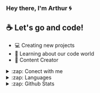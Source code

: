 ### Hey there, I'm Arthur 🌀

##  ☕ Let's go and code! 
- 💻 Creating new projects
- 🥋 Learning about our code world
- 🍿  Content Creator 

<details>
  <summary>:zap: Conect with me</summary>
<p><img height="32" width="32" src="https://cdn.jsdelivr.net/npm/simple-icons@v4/icons/linkedin.svg" /></p>

<p><img height="32" width="32" src="https://cdn.jsdelivr.net/npm/simple-icons@v4/icons/gmail.svg" /></p>

<p><img height="32" width="32" src="https://cdn.jsdelivr.net/npm/simple-icons@v4/icons/youtube.svg" /></p>
</details>

<details>
  <summary>:zap: Languages</summary>
<p><img height="32" width="32" src="https://raw.githubusercontent.com/github/explore/80688e429a7d4ef2fca1e82350fe8e3517d3494d/topics/javascript/javascript.png" /></p>

<p><img height="32" width="32" src="https://raw.githubusercontent.com/github/explore/80688e429a7d4ef2fca1e82350fe8e3517d3494d/topics/html/html.png" /></p>

<p><img height="32" width="32" src="https://raw.githubusercontent.com/github/explore/80688e429a7d4ef2fca1e82350fe8e3517d3494d/topics/css/css.png" /></p>

<p><img height="32" width="32" src="https://raw.githubusercontent.com/github/explore/80688e429a7d4ef2fca1e82350fe8e3517d3494d/topics/php/php.png" /></p>

<p><img height="32" width="32" src="https://raw.githubusercontent.com/github/explore/80688e429a7d4ef2fca1e82350fe8e3517d3494d/topics/mysql/mysql.png" /></p>
</details>

<details>
  <summary>:zap: Github Stats</summary>
<img src="https://github-stats.arthurcotrim.vercel.app/api?username=arthurcotrim&show_icons=true&hide_border=true">
</details>

